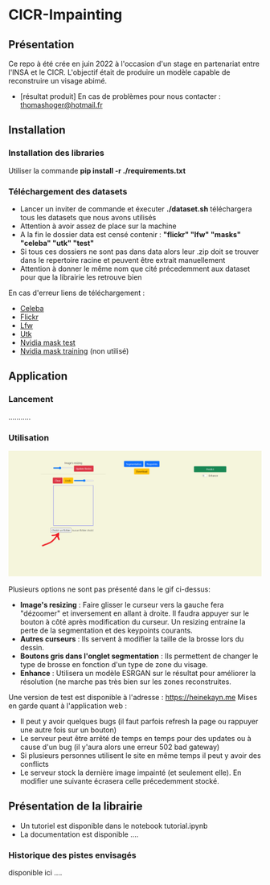 
# CICR-Impainting

## Présentation

Ce repo à été crée en juin 2022 à l'occasion d'un stage en partenariat entre l'INSA et le CICR. L'objectif était de produire un modèle capable de reconstruire un visage abimé. 
- [résultat produit]
En cas de problèmes pour nous contacter : thomashoger@hotmail.fr
 
## Installation 

### Installation des libraries

Utiliser la commande **pip install -r ./requirements.txt** 

### Téléchargement des datasets 

- Lancer un inviter de commande et éxecuter **./dataset.sh** téléchargera tous les datasets que nous avons utilisés
- Attention à avoir assez de place sur la machine
- A la fin le dossier data est censé contenir : **"flickr" "lfw" "masks" "celeba" "utk" "test"**
- Si tous ces dossiers ne sont pas dans data alors leur .zip doit se trouver dans le repertoire racine et peuvent être extrait manuellement
- Attention à donner le même nom que cité précedemment aux dataset pour que la librairie les retrouve bien

En cas d'erreur liens de téléchargement : 
- [Celeba](https://drive.google.com/file/d/0B7EVK8r0v71pZjFTYXZWM3FlRnM/view?usp=sharing&resourcekey=0-dYn9z10tMJOBAkviAcfdyQ)
- [Flickr](https://drive.google.com/drive/folders/1tg-Ur7d4vk1T8Bn0pPpUSQPxlPGBlGfv) 
- [Lfw](http://vis-www.cs.umass.edu/lfw/lfw.tgz) 
- [Utk](https://drive.google.com/drive/folders/0BxYys69jI14kU0I1YUQyY1ZDRUE?resourcekey=0-01Pth1hq20K4kuGVkp3oBw) 
- [Nvidia mask test](https://www.dropbox.com/s/01dfayns9s0kevy/test_mask.zip) 
- [Nvidia mask training](https://www.dropbox.com/s/qp8cxqttta4zi70/irregular_mask.zip) (non utilisé) 


## Application

### Lancement

...........

### Utilisation 

![Gif d'utilisation de l'application](./guide.gif) </br>

Plusieurs options ne sont pas présenté dans le gif ci-dessus: 
- **Image's resizing** : Faire glisser le curseur vers la gauche fera "dézoomer" et inversement en allant à droite.  Il faudra appuyer sur le bouton à côté après modification du curseur. Un resizing entraine la perte de la segmentation et des keypoints courants.
- **Autres curseurs** : Ils servent à modifier la taille de la brosse lors du dessin.
- **Boutons gris dans l'onglet segmentation** : Ils permettent de changer le type de brosse en fonction d'un type de zone du visage.
- **Enhance** : Utilisera un modèle ESRGAN sur le résultat pour améliorer la résolution (ne marche pas très bien sur les zones reconstruites.

Une version de test est disponible à l'adresse : https://heinekayn.me
Mises en garde quant à l'application web : 
- Il peut y avoir quelques bugs (il faut parfois refresh la page ou rappuyer une autre fois sur un bouton)  
- Le serveur peut être arrêté de temps en temps pour des updates ou à cause d'un bug (il y'aura alors une erreur 502 bad gateway)  
- Si plusieurs personnes utilisent le site en même temps il peut y avoir des conflicts
- Le serveur stock la dernière image impainté (et seulement elle). En modifier une suivante écrasera celle précedemment stocké.

## Présentation de la librairie

- Un tutoriel est disponible dans le notebook tutorial.ipynb
- La documentation est disponible ....

### Historique des pistes envisagés

disponible ici ....
